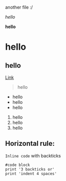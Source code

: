 another file :/


*hello*

**hello**

# hello

## hello

[Link](https://commonmark.org/help/)

> hello

* hello
* hello
* hello

1. hello
2. hello
3. hello

Horizontal rule:
---

`Inline code` with backticks

```
#code block
print '3 backticks or'
print 'indent 4 spaces'
```
